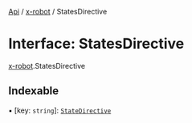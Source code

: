 [Api](../README.md) / [x-robot](../modules/x_robot.md) / StatesDirective

# Interface: StatesDirective

[x-robot](../modules/x_robot.md).StatesDirective

## Indexable

▪ [key: `string`]: [`StateDirective`](x_robot.StateDirective.md)
